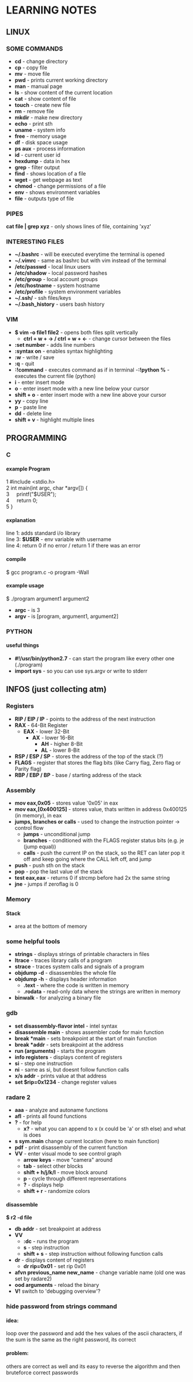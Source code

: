 # LEARNING NOTES

## LINUX

### SOME COMMANDS

- **cd** - change directory
- **cp** - copy file
- **mv** - move file
- **pwd** - prints current working directory
- **man** - manual page
- **ls** - show content of the current location
- **cat** - show content of file
- **touch** - create new file
- **rm** - remove file
- **mkdir** - make new directory
- **echo** - print sth
- **uname** - system info
- **free** - memory usage
- **df** - disk space usage
- **ps aux** - process information
- **id** - current user id
- **hexdump** - data in hex
- **grep** - filter output
- **find** - shows location of a file
- **wget** - get webpage as text
- **chmod** - change permissions of a file
- **env** - shows environment variables
- **file** - outputs type of file

### PIPES

**cat file | grep xyz** - only shows lines of file, containing 'xyz'

### INTERESTING FILES

- **~/.bashrc** - will be executed everytime the terminal is opened
- **~/.vimrc** - same as bashrc but with vim instead of the terminal
- **/etc/passwd** - local linux users
- **/etc/shadow** - local password hashes
- **/etc/group** - local account groups
- **/etc/hostname** - system hostname
- **/etc/profile** - system environment variables
- **~/.ssh/** - ssh files/keys
- **~/.bash_history** - users bash history

### VIM

- **$ vim -o file1 file2** - opens both files split vertically
  - **ctrl + w + -> / ctrl + w + <-** - change cursor between the files
- **:set number** - adds line numbers
- **:syntax on** - enables syntax highlighting
- **:w** - write / save
- **:q** - quit
- **:!command** - executes command as if in terminal
  -**:!python %** - executes the current file (python)
- **i** - enter insert mode
- **o** - enter insert mode with a new line below your cursor
- **shift + o** - enter insert mode with a new line above your cursor
- **yy** - copy line
- **p** - paste line
- **dd** - delete line
- **shift + v** - highlight multiple lines

## PROGRAMMING

### C

#### example Program

1 \#include &lt;stdio.h&gt;<br/>
2  int main(int argc, char *argv[]) {<br/>
3  &nbsp;&nbsp;&nbsp;&nbsp;printf("$USER");<br/>
4  &nbsp;&nbsp;&nbsp;&nbsp;return 0;<br/>
5 }

#### explanation

line 1: adds standard i/o library<br/>
line 3: **$USER** - env variable with username<br/>
line 4: return 0 if no error / return 1 if there was an error

#### compile

$ gcc program.c -o program -Wall

#### example usage

$ ./program argument1 argument2

- **argc** - is 3
- **argv** - is \[program, argument1, argument2\]

### PYTHON

#### useful things

- **#!/usr/bin/python2.7** - can start the program like every other one (./program)
- **import sys** - so you can use sys.argv or write to stderr

## INFOS (just collecting atm)

### Registers

- **RIP / EIP / IP** - points to the address of the next instruction
- **RAX** - 64-Bit Register
  - **EAX** - lower 32-Bit
    - **AX** - lower 16-Bit   
      - **AH** - higher 8-Bit
      - **AL** - lower 8-Bit
- **RSP / ESP / SP** - stores the address of the top of the stack (?)
- **FLAGS** - register that stores the flag bits (like Carry flag, Zero flag or Parity flag)
- **RBP / EBP / BP** - base / starting address of the stack

### Assembly

- **mov eax,0x05** - stores value '0x05' in eax
- **mov eax,\[0x400125\]** - stores value, thats written in address 0x400125 (in memory), in eax
- **jumps, branches or calls** - used to change the instruction pointer -> control flow
  - **jumps** - unconditional jump
  - **branches** - conditioned with the FLAGS register status bits (e.g. je (jump equal))
  - **calls** - push the current IP on the stack, so the RET can later pop it off and keep going where the CALL left off, and jump
- **push** - push sth on the stack
- **pop** - pop the last value of the stack
- **test eax,eax** - returns 0 if strcmp before had 2x the same string
- **jne** - jumps if zeroflag is 0

### Memory

#### Stack

- area at the bottom of memory

### some helpful tools

- **strings** - displays strings of printable characters in files
- **ltrace** - traces library calls of a program
- **strace** - traces system calls and signals of a program
- **objdump -d** - disassembles the whole file
- **objdump -h** - displays header information
  - **.text** - where the code is written in memory
  - **.rodata** - read-only data where the strings are written in memory
- **binwalk** - for analyzing a binary file

### gdb

- **set disassembly-flavor intel** - intel syntax
- **disassemble main** - shows assembler code for main function
- **break \*main** - sets breakpoint at the start of main function
- **break \*addr** - sets breakpoint at the address
- **run (arguments)** - starts the program
- **info registers** - displays content of registers
- **si** - step one instruction
- **ni** - same as si, but doesnt follow function calls
- **x/s addr** - prints value at that address
- **set $rip=0x1234** - change register values

### radare 2

- **aaa** - analyze and autoname functions
- **afl** - prints all found functions
- **?** - for help
  - **x?** - what you can append to x (x could be 'a' or sth else) and what is does
- **s sym.main** change current location (here to main function)
- **pdf** - print disassembly of the current function
- **VV** - enter visual mode to see control graph
  - **arrow keys** - move "camera" around
  - **tab** - select other blocks
  - **shift + h/j/k/l** - move block around
  - **p** - cycle through different representations
  - **?** - displays help
  - **shift + r** - randomize colors

#### disassemble
**$ r2 -d file**

- **db addr** - set breakpoint at address
- **VV**
  - **:dc** - runs the program
  - **s** - step instruction
  - **shift + s** - step instruction without following function calls
- **dr** - displays content of registers
  - **dr rip=0x01** - set rip 0x01
- **afvn previous_name new_name** - change variable name (old one was set by radare2)
- **ood arguments** - reload the binary
- **V!** switch to 'debugging overview'?

### hide password from strings command

#### idea:
loop over the password and add the hex values of the ascii characters, if the sum is the same as the right password, its correct

#### problem:
others are correct as well and its easy to reverse the algorithm and then bruteforce correct passwords
